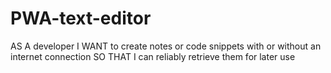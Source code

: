 # PWA-text-editor
AS A developer I WANT to create notes or code snippets with or without an internet connection SO THAT I can reliably retrieve them for later use
